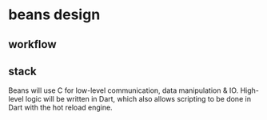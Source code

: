 # beans design

## workflow

## stack
Beans will use C for low-level communication, data manipulation & IO. High-level logic will be written in Dart, which also allows scripting to be done in Dart with the hot reload engine.